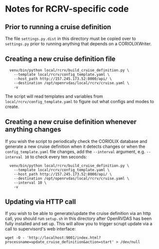 # Notes for RCRV-specific code

## Prior to running a cruise definition

The file ``settings.py.dist`` in this directory must be copied over to
``settings.py`` prior to running anything that depends on a
CORIOLIXWriter.

## Creating a new cruise definition file

```
  venv/bin/python local/rcrv/build_cruise_definition.py \
    --template local/rcrv/config_template.yaml \
    --host_path http://157.245.173.52:8000/api/ \
    --destination /opt/openrvdas/local/rcrv/cruise.yaml \
    -v
```

The script will read templates and variables from
``local/rcrv/config_template.yaml`` to figure out what configs and
modes to create.

## Creating a new cruise definition whenever anything changes

If you wish the script to periodically check the CORIOLIX database and
generate a new cruise definition when it detects changes or when the
``config_template.yaml`` file changes, add the ``--interval``
argument, e.g. ``--interval 10`` to check every ten seconds:

```
  venv/bin/python local/rcrv/build_cruise_definition.py \
    --template local/rcrv/config_template.yaml \
    --host_path http://157.245.173.52:8000/api/ \
    --destination /opt/openrvdas/local/rcrv/cruise.yaml \
    --interval 10 \
    -v
```

## Updating via HTTP call

If you wish to be able to generate/update the cruise definition via an
http call, you should run ``setup.sh`` in this directory after
OpenRVDAS has been fully installed and set up. This will allow you to
trigger scrupt update via a call to supervisord's web interface:

```
wget -O - 'http://localhost:9001/index.html?processname=update_cruise_definition&action=start' > /dev/null
```


